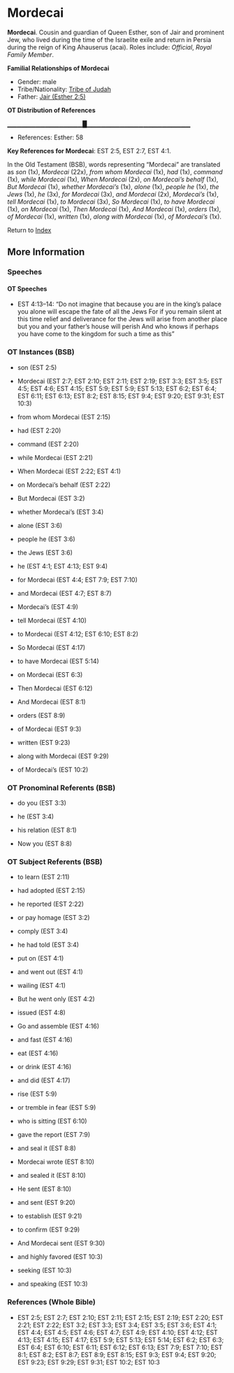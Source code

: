 # Mordecai
**Mordecai**. 
Cousin and guardian of Queen Esther, son of Jair and prominent Jew, who lived during the time of the Israelite exile and return in Persia during the reign of King Ahauserus (acai). 
Roles include: 
_Official_, _Royal Family Member_. 




**Familial Relationships of Mordecai**


* Gender: male
* Tribe/Nationality: [Tribe of Judah](../../../groups/md/acai/Judah.md)
* Father: [Jair (Esther 2:5)](Jair.4.md)


**OT Distribution of References**

▁▁▁▁▁▁▁▁▁▁▁▁▁▁▁▁█▁▁▁▁▁▁▁▁▁▁▁▁▁▁▁▁▁▁▁▁▁▁
* References: Esther: 58



**Key References for Mordecai**: 
EST 2:5, EST 2:7, EST 4:1. 


In the Old Testament (BSB), words representing “Mordecai” are translated as 
*son* (1x), *Mordecai* (22x), *from whom Mordecai* (1x), *had* (1x), *command* (1x), *while Mordecai* (1x), *When Mordecai* (2x), *on Mordecai’s behalf* (1x), *But Mordecai* (1x), *whether Mordecai’s* (1x), *alone* (1x), *people he* (1x), *the Jews* (1x), *he* (3x), *for Mordecai* (3x), *and Mordecai* (2x), *Mordecai’s* (1x), *tell Mordecai* (1x), *to Mordecai* (3x), *So Mordecai* (1x), *to have Mordecai* (1x), *on Mordecai* (1x), *Then Mordecai* (1x), *And Mordecai* (1x), *orders* (1x), *of Mordecai* (1x), *written* (1x), *along with Mordecai* (1x), *of Mordecai’s* (1x). 




Return to [Index](00-Index.md)

## More Information

### Speeches

#### OT Speeches

* EST 4:13–14: “Do not imagine that because you are in the king’s palace you alone will escape the fate of all the Jews For if you remain silent at this time relief and deliverance for the Jews will arise from another place but you and your father’s house will perish And who knows if perhaps you have come to the kingdom for such a time as this”

### OT Instances (BSB)

* son (EST 2:5)

* Mordecai (EST 2:7; EST 2:10; EST 2:11; EST 2:19; EST 3:3; EST 3:5; EST 4:5; EST 4:6; EST 4:15; EST 5:9; EST 5:9; EST 5:13; EST 6:2; EST 6:4; EST 6:11; EST 6:13; EST 8:2; EST 8:15; EST 9:4; EST 9:20; EST 9:31; EST 10:3)

* from whom Mordecai (EST 2:15)

* had (EST 2:20)

* command (EST 2:20)

* while Mordecai (EST 2:21)

* When Mordecai (EST 2:22; EST 4:1)

* on Mordecai’s behalf (EST 2:22)

* But Mordecai (EST 3:2)

* whether Mordecai’s (EST 3:4)

* alone (EST 3:6)

* people he (EST 3:6)

* the Jews (EST 3:6)

* he (EST 4:1; EST 4:13; EST 9:4)

* for Mordecai (EST 4:4; EST 7:9; EST 7:10)

* and Mordecai (EST 4:7; EST 8:7)

* Mordecai’s (EST 4:9)

* tell Mordecai (EST 4:10)

* to Mordecai (EST 4:12; EST 6:10; EST 8:2)

* So Mordecai (EST 4:17)

* to have Mordecai (EST 5:14)

* on Mordecai (EST 6:3)

* Then Mordecai (EST 6:12)

* And Mordecai (EST 8:1)

* orders (EST 8:9)

* of Mordecai (EST 9:3)

* written (EST 9:23)

* along with Mordecai (EST 9:29)

* of Mordecai’s (EST 10:2)



### OT Pronominal Referents (BSB)

* do you (EST 3:3)

* he (EST 3:4)

* his relation (EST 8:1)

* Now you (EST 8:8)



### OT Subject Referents (BSB)

* to learn (EST 2:11)

* had adopted (EST 2:15)

* he reported (EST 2:22)

* or pay homage (EST 3:2)

* comply (EST 3:4)

* he had told (EST 3:4)

* put on (EST 4:1)

* and went out (EST 4:1)

* wailing (EST 4:1)

* But he went only (EST 4:2)

* issued (EST 4:8)

* Go and assemble (EST 4:16)

* and fast (EST 4:16)

* eat (EST 4:16)

* or drink (EST 4:16)

* and did (EST 4:17)

* rise (EST 5:9)

* or tremble in fear (EST 5:9)

* who is sitting (EST 6:10)

* gave the report (EST 7:9)

* and seal it (EST 8:8)

* Mordecai wrote (EST 8:10)

* and sealed it (EST 8:10)

* He sent (EST 8:10)

* and sent (EST 9:20)

* to establish (EST 9:21)

* to confirm (EST 9:29)

* And Mordecai sent (EST 9:30)

* and highly favored (EST 10:3)

* seeking (EST 10:3)

* and speaking (EST 10:3)



### References (Whole Bible)

* EST 2:5; EST 2:7; EST 2:10; EST 2:11; EST 2:15; EST 2:19; EST 2:20; EST 2:21; EST 2:22; EST 3:2; EST 3:3; EST 3:4; EST 3:5; EST 3:6; EST 4:1; EST 4:4; EST 4:5; EST 4:6; EST 4:7; EST 4:9; EST 4:10; EST 4:12; EST 4:13; EST 4:15; EST 4:17; EST 5:9; EST 5:13; EST 5:14; EST 6:2; EST 6:3; EST 6:4; EST 6:10; EST 6:11; EST 6:12; EST 6:13; EST 7:9; EST 7:10; EST 8:1; EST 8:2; EST 8:7; EST 8:9; EST 8:15; EST 9:3; EST 9:4; EST 9:20; EST 9:23; EST 9:29; EST 9:31; EST 10:2; EST 10:3



